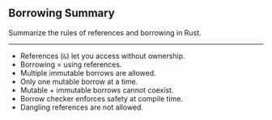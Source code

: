 ## Borrowing Summary

Summarize the rules of references and borrowing in Rust.

---

* References (`&`) let you access without ownership.
* Borrowing = using references.
* Multiple immutable borrows are allowed.
* Only one mutable borrow at a time.
* Mutable + immutable borrows cannot coexist.
* Borrow checker enforces safety at compile time.
* Dangling references are not allowed.

